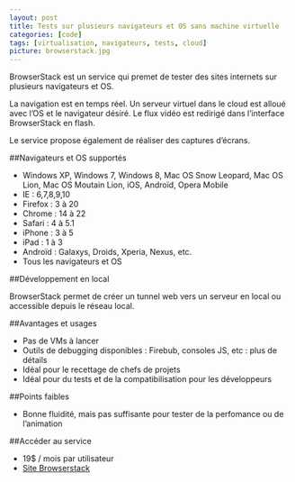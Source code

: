 ```yaml
---
layout: post
title: Tests sur plusieurs navigateurs et OS sans machine virtuelle
categories: [code]
tags: [virtualisation, navigateurs, tests, cloud]
picture: browserstack.jpg
---
```


BrowserStack est un service qui premet de tester des sites internets sur plusieurs navigateurs et OS.

La navigation est en temps réel. Un serveur virtuel dans le cloud est alloué  avec l’OS et le navigateur désiré. Le flux vidéo est redirigé dans l’interface BrowserStack en flash.

Le service propose également de réaliser des captures d’écrans.


##Navigateurs et OS supportés

- Windows XP, Windows 7, Windows 8, Mac OS Snow Leopard, Mac OS Lion, Mac OS Moutain Lion, iOS, Androïd, Opera Mobile
- IE : 6,7,8,9,10
- Firefox : 3 à 20
- Chrome : 14 à 22
- Safari : 4 à 5.1
- iPhone : 3 à 5
- iPad : 1 à 3
- Androïd : Galaxys, Droids, Xperia, Nexus, etc.
- Tous les navigateurs et OS


##Développement en local

BrowserStack permet de créer un tunnel web vers un serveur en local ou accessible depuis le réseau local.


##Avantages et usages

- Pas de VMs à lancer
- Outils de debugging disponibles : Firebub, consoles JS, etc : plus de détails
- Idéal pour le recettage de chefs de projets
- Idéal pour du tests et de la compatibilisation pour les développeurs


##Points faibles

- Bonne fluidité, mais pas suffisante pour tester de la perfomance ou de l’animation


##Accéder au service
- 19$ / mois par utilisateur
- [Site Browserstack](http://www.browserstack.com)